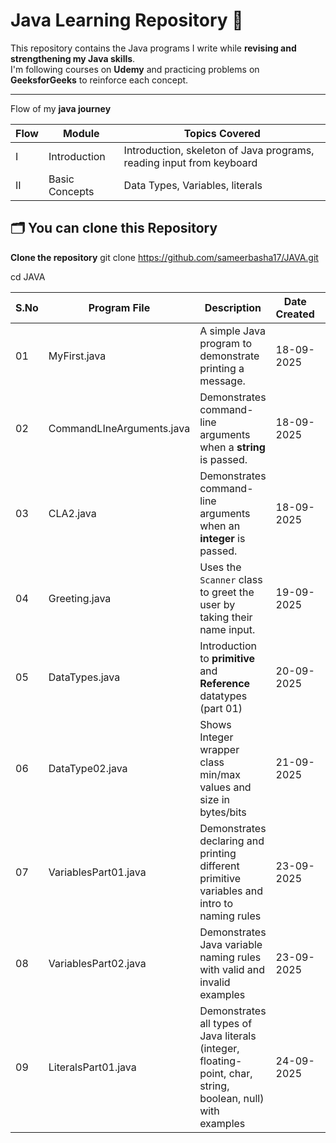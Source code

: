 
# Java Learning Repository 🚀

This repository contains the Java programs I write while **revising and strengthening my Java skills**.  
I'm following courses on **Udemy** and practicing problems on **GeeksforGeeks** to reinforce each concept.

---

Flow of my **java journey**

| Flow | Module          | Topics Covered                                                      |
|------|-----------------|---------------------------------------------------------------------|
| I    | Introduction    | Introduction, skeleton of Java programs, reading input from keyboard |
| II   | Basic Concepts  | Data Types, Variables, literals                                      |




## 🗂️ You can clone this Repository 
 **Clone the repository**
   git clone https://github.com/sameerbasha17/JAVA.git
   
   cd JAVA

| S.No | Program File                 | Description                                                           | Date Created | Flow |
|------|------------------------------|------------------------------------------------------------------------|-------------|------|
| 01   | MyFirst.java                 | A simple Java program to demonstrate printing a message.               | 18-09-2025  | I    |
| 02   | CommandLIneArguments.java    | Demonstrates command-line arguments when a **string** is passed.       | 18-09-2025  | I    |
| 03   | CLA2.java                    | Demonstrates command-line arguments when an **integer** is passed.     | 18-09-2025  | I    |
| 04   | Greeting.java                | Uses the `Scanner` class to greet the user by taking their name input. | 19-09-2025  | I    |
| 05   | DataTypes.java               | Introduction to **primitive** and **Reference** datatypes (part 01)    | 20-09-2025  | II   |
| 06   | DataType02.java              | Shows Integer wrapper class min/max values and size in bytes/bits      | 21-09-2025  | II   |
| 07   | VariablesPart01.java         | Demonstrates declaring and printing different primitive variables and intro to naming rules | 23-09-2025 | II |
| 08   | VariablesPart02.java         | Demonstrates Java variable naming rules with valid and invalid examples| 23-09-2025  | II   |
| 09   | LiteralsPart01.java          | Demonstrates all types of Java literals (integer, floating-point, char, string, boolean, null) with examples | 24-09-2025 | II |

